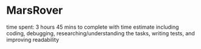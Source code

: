 # MarsRover
time spent:
3 hours 45 mins to complete with time estimate including coding, debugging, researching/understanding the tasks, writing tests, and improving readability
